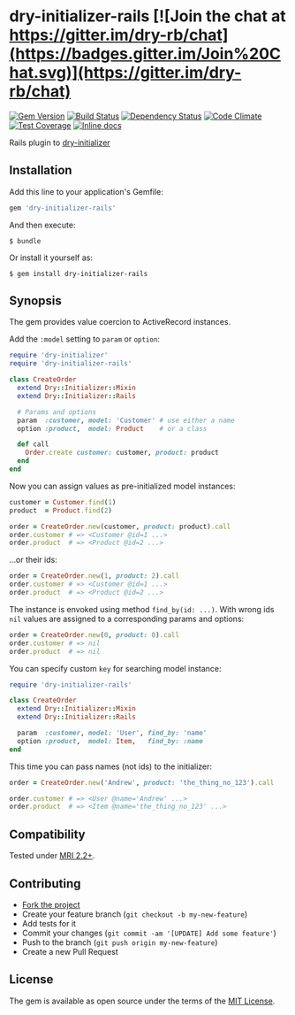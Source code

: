 # dry-initializer-rails [![Join the chat at https://gitter.im/dry-rb/chat](https://badges.gitter.im/Join%20Chat.svg)](https://gitter.im/dry-rb/chat)

[![Gem Version](https://badge.fury.io/rb/dry-initializer-rails.svg)][gem]
[![Build Status](https://travis-ci.org/dry-rb/dry-initializer-rails.svg?branch=master)][travis]
[![Dependency Status](https://gemnasium.com/dry-rb/dry-initializer-rails.svg)][gemnasium]
[![Code Climate](https://codeclimate.com/github/dry-rb/dry-initializer-rails/badges/gpa.svg)][codeclimate]
[![Test Coverage](https://codeclimate.com/github/dry-rb/dry-initializer-rails/badges/coverage.svg)][coveralls]
[![Inline docs](http://inch-ci.org/github/dry-rb/dry-initializer-rails.svg?branch=master)][inchpages]

[gem]: https://rubygems.org/gems/dry-initializer-rails
[travis]: https://travis-ci.org/dry-rb/dry-initializer-rails
[gemnasium]: https://gemnasium.com/dry-rb/dry-initializer-rails
[codeclimate]: https://codeclimate.com/github/dry-rb/dry-initializer-rails
[coveralls]: https://coveralls.io/r/dry-rb/dry-initializer-rails
[inchpages]: http://inch-ci.org/github/dry-rb/dry-initializer-rails

Rails plugin to [dry-initializer][dry-initializer]

[dry-initializer]: https://github.com/dry-rb/dry-initializer

## Installation

Add this line to your application's Gemfile:

```ruby
gem 'dry-initializer-rails'
```

And then execute:

```shell
$ bundle
```

Or install it yourself as:

```shell
$ gem install dry-initializer-rails
```

## Synopsis

The gem provides value coercion to ActiveRecord instances.

Add the `:model` setting to `param` or `option`:

```ruby
require 'dry-initializer'
require 'dry-initializer-rails'

class CreateOrder
  extend Dry::Initializer::Mixin
  extend Dry::Initializer::Rails

  # Params and options
  param  :customer, model: 'Customer' # use either a name
  option :product,  model: Product    # or a class

  def call
    Order.create customer: customer, product: product
  end
end
```

Now you can assign values as pre-initialized model instances:

```ruby
customer = Customer.find(1)
product  = Product.find(2)

order = CreateOrder.new(customer, product: product).call
order.customer # => <Customer @id=1 ...>
order.product  # => <Product @id=2 ...>
```

...or their ids:

```ruby
order = CreateOrder.new(1, product: 2).call
order.customer # => <Customer @id=1 ...>
order.product  # => <Product @id=2 ...>
```

The instance is envoked using method `find_by(id: ...)`.
With wrong ids `nil` values are assigned to a corresponding params and options:

```ruby
order = CreateOrder.new(0, product: 0).call
order.customer # => nil
order.product  # => nil
```

You can specify custom `key` for searching model instance:

```ruby
require 'dry-initializer-rails'

class CreateOrder
  extend Dry::Initializer::Mixin
  extend Dry::Initializer::Rails

  param  :customer, model: 'User', find_by: 'name'
  option :product,  model: Item,   find_by: :name
end
```

This time you can pass names (not ids) to the initializer:

```ruby
order = CreateOrder.new('Andrew', product: 'the_thing_no_123').call

order.customer # => <User @name='Andrew' ...>
order.product  # => <Item @name='the_thing_no_123' ...>
```

## Compatibility

Tested under [MRI 2.2+](.travis.yml).

## Contributing

* [Fork the project](https://github.com/dry-rb/dry-initializer-rails)
* Create your feature branch (`git checkout -b my-new-feature`)
* Add tests for it
* Commit your changes (`git commit -am '[UPDATE] Add some feature'`)
* Push to the branch (`git push origin my-new-feature`)
* Create a new Pull Request

## License

The gem is available as open source under the terms of the [MIT License](http://opensource.org/licenses/MIT).

